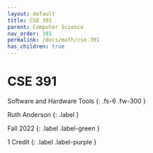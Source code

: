 ```yaml
---
layout: default
title: CSE 391
parent: Computer Science
nav_order: 391
permalink: /docs/math/cse-391
has_children: true
---
```


# CSE 391

Software and Hardware Tools
{: .fs-6 .fw-300 }

Ruth Anderson
{: .label }

Fall 2022
{: .label .label-green }

1 Credit
{: .label .label-purple }
